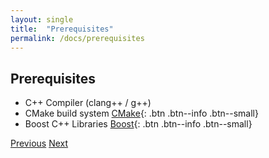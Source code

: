 ```yaml
---
layout: single
title:  "Prerequisites"
permalink: /docs/prerequisites
---
```


## Prerequisites
- C++ Compiler (clang++ / g++)
- CMake build system [CMake](https://cmake.org){: .btn .btn--info .btn--small}
- Boost C++ Libraries [Boost](https://www.boost.org){: .btn .btn--info .btn--small}

<nav class="pagination">
    <a href="#" class="pagination--pager disabled">Previous</a>
    <a href="/docs/installation" class="pagination--pager">Next</a>
</nav>
